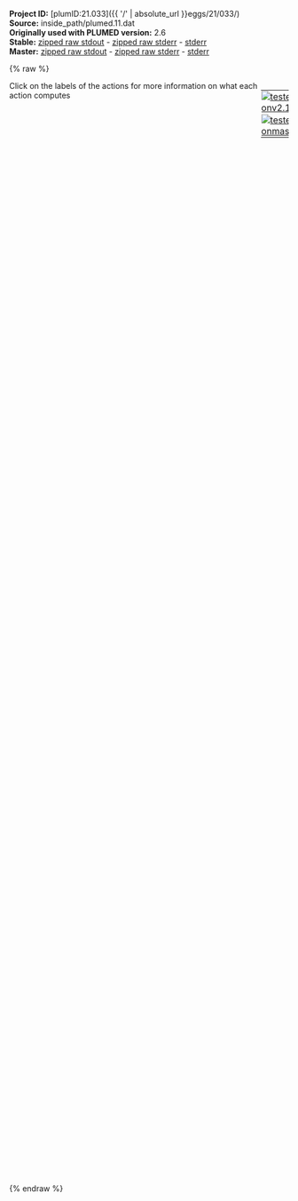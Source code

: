 **Project ID:** [plumID:21.033]({{ '/' | absolute_url }}eggs/21/033/)  
**Source:** inside_path/plumed.11.dat  
**Originally used with PLUMED version:** 2.6  
**Stable:** [zipped raw stdout](plumed.11.dat.plumed.stdout.txt.zip) - [zipped raw stderr](plumed.11.dat.plumed.stderr.txt.zip) - [stderr](plumed.11.dat.plumed.stderr)  
**Master:** [zipped raw stdout](plumed.11.dat.plumed_master.stdout.txt.zip) - [zipped raw stderr](plumed.11.dat.plumed_master.stderr.txt.zip) - [stderr](plumed.11.dat.plumed_master.stderr)  

{% raw %}
<div style="width: 100%; float:left">
<div style="width: 90%; float:left" id="value_details_data/inside_path/plumed.11.dat"> Click on the labels of the actions for more information on what each action computes </div>
<div style="width: 10%; float:left"><table><tr><td style="padding:1px"><a href="plumed.11.dat.plumed.stderr"><img src="https://img.shields.io/badge/v2.10-failed-red.svg" alt="tested onv2.10" /></a></td></tr><tr><td style="padding:1px"><a href="plumed.11.dat.plumed_master.stderr"><img src="https://img.shields.io/badge/master-failed-red.svg" alt="tested onmaster" /></a></td></tr></table></div></div>
<pre style="width=97%;">
<span class="plumedtooltip" style="color:green">INCLUDE<span class="right">Includes an external input file, similar to #include in C preprocessor. <a href="https://www.plumed.org/doc-master/user-doc/html/_i_n_c_l_u_d_e.html" style="color:green">More details</a><i></i></span></span> <span class="plumedtooltip">FILE<span class="right">file to be included<i></i></span></span>=../base.dat

<span style="display:none;" id="data/inside_path/plumed.11.dat">The INCLUDE action with label <b></b> calculates something</span><span class="plumedtooltip" style="color:green">PATHCV<span class="right">This action is not part of PLUMED and was included by using a LOAD command <a href="https://www.plumed.org/doc-master/user-doc/html/_l_o_a_d.html" style="color:green">More details</a><i></i></span></span> LABEL=<b name="data/inside_path/plumed.11.datpcv" onclick='showPath("data/inside_path/plumed.11.dat","data/inside_path/plumed.11.datpcv","data/inside_path/plumed.11.datpcv","brown")'>pcv</b> ARG=cBR,sBR,tBF INFILE=in_cycle10.input HALFLIFE=-1 PACE=500 WALKERS_RSTRIDE=500 WALKERS_ID=11 WALKERS_N=12 WALKERS_DIR=in1

<b name="data/inside_path/plumed.11.datc" onclick='showPath("data/inside_path/plumed.11.dat","data/inside_path/plumed.11.datc","data/inside_path/plumed.11.datc","brown")'>c</b>: <span class="plumedtooltip" style="color:green">CONSTANT<span class="right">Create a constant value that can be passed to actions <a href="https://www.plumed.org/doc-master/user-doc/html/_c_o_n_s_t_a_n_t.html" style="color:green">More details</a><i></i></span></span> <span class="plumedtooltip">VALUE<span class="right">the single number that you would like to store<i></i></span></span>=-1
<span style="display:none;" id="data/inside_path/plumed.11.datc">The CONSTANT action with label <b>c</b> calculates the following quantities:<table  align="center" frame="void" width="95%" cellpadding="5%"><tr><td width="5%"><b> Quantity </b>  </td><td><b> Description </b> </td></tr><tr><td width="5%">c.value</td><td>the constant value that was read from the plumed input</td></tr></table></span><b name="data/inside_path/plumed.11.dats" onclick='showPath("data/inside_path/plumed.11.dat","data/inside_path/plumed.11.dats","data/inside_path/plumed.11.dats","brown")'>s</b>: <span class="plumedtooltip" style="color:green">COMBINE<span class="right">Calculate a polynomial combination of a set of other variables. <a href="https://www.plumed.org/doc-master/user-doc/html/_c_o_m_b_i_n_e.html" style="color:green">More details</a><i></i></span></span> <span class="plumedtooltip">ARG<span class="right">the values input to this function<i></i></span></span>=pcv.s,<b name="data/inside_path/plumed.11.datc">c</b> <span class="plumedtooltip">COEFFICIENTS<span class="right"> the coefficients of the arguments in your function<i></i></span></span>=2.,1. <span class="plumedtooltip">PERIODIC<span class="right">if the output of your function is periodic then you should specify the periodicity of the function<i></i></span></span>=-1,1

<span style="display:none;" id="data/inside_path/plumed.11.dats">The COMBINE action with label <b>s</b> calculates the following quantities:<table  align="center" frame="void" width="95%" cellpadding="5%"><tr><td width="5%"><b> Quantity </b>  </td><td><b> Description </b> </td></tr><tr><td width="5%">s.value</td><td>a linear compbination</td></tr></table></span><span class="plumedtooltip" style="color:green">UPPER_WALLS<span class="right">Defines a wall for the value of one or more collective variables, <a href="https://www.plumed.org/doc-master/user-doc/html/_u_p_p_e_r__w_a_l_l_s.html" style="color:green">More details</a><i></i></span></span> <span class="plumedtooltip">ARG<span class="right">the arguments on which the bias is acting<i></i></span></span>=pcv.z <span class="plumedtooltip">AT<span class="right">the positions of the wall<i></i></span></span>=0.0  <span class="plumedtooltip">KAPPA<span class="right">the force constant for the wall<i></i></span></span>=50.0 <span class="plumedtooltip">EXP<span class="right"> the powers for the walls<i></i></span></span>=2 <span class="plumedtooltip">EPS<span class="right"> the values for s_i in the expression for a wall<i></i></span></span>=1 <span class="plumedtooltip">OFFSET<span class="right"> the offset for the start of the wall<i></i></span></span>=0 <span class="plumedtooltip">LABEL<span class="right">a label for the action so that its output can be referenced in the input to other actions<i></i></span></span>=<b name="data/inside_path/plumed.11.dattube" onclick='showPath("data/inside_path/plumed.11.dat","data/inside_path/plumed.11.dattube","data/inside_path/plumed.11.dattube","brown")'>tube</b>
<br/><span style="display:none;" id="data/inside_path/plumed.11.dattube">The UPPER_WALLS action with label <b>tube</b> calculates the following quantities:<table  align="center" frame="void" width="95%" cellpadding="5%"><tr><td width="5%"><b> Quantity </b>  </td><td><b> Description </b> </td></tr><tr><td width="5%">tube.bias</td><td>the instantaneous value of the bias potential</td></tr><tr><td width="5%">tube.force2</td><td>the instantaneous value of the squared force due to this bias potential</td></tr></table></span><span class="plumedtooltip" style="color:green">MOVINGRESTRAINT<span class="right">Add a time-dependent, harmonic restraint on one or more variables. <a href="https://www.plumed.org/doc-master/user-doc/html/_m_o_v_i_n_g_r_e_s_t_r_a_i_n_t.html" style="color:green">More details</a><i></i></span></span> ...
 <span class="plumedtooltip">VERSE<span class="right"> Tells plumed whether the restraint is only acting for CV larger (U) or smaller (L) than the restraint or whether it is acting on both sides (B)<i></i></span></span>=B
 <span class="plumedtooltip">LABEL<span class="right">a label for the action so that its output can be referenced in the input to other actions<i></i></span></span>=<b name="data/inside_path/plumed.11.datsteer" onclick='showPath("data/inside_path/plumed.11.dat","data/inside_path/plumed.11.datsteer","data/inside_path/plumed.11.datsteer","brown")'>steer</b>
 <span class="plumedtooltip">ARG<span class="right">the labels of the scalars on which the bias will act<i></i></span></span>=<b name="data/inside_path/plumed.11.dats">s</b>
  <span class="plumedtooltip">STEP0<span class="right">This keyword appears multiple times as STEPx with x=0,1,2,<i></i></span></span>=00000    <span class="plumedtooltip">AT0<span class="right">ATx is equal to the position of the restraint at time STEPx<i></i></span></span>=0.0 <span class="plumedtooltip">KAPPA0<span class="right">KAPPAx is equal to the value of the force constants at time STEPx<i></i></span></span>=5000.0
  <span class="plumedtooltip">STEP1<span class="right">This keyword appears multiple times as STEPx with x=0,1,2,<i></i></span></span>=10000    <span class="plumedtooltip">AT1<span class="right">ATx is equal to the position of the restraint at time STEPx<i></i></span></span>=0.5
... MOVINGRESTRAINT
<br/><span style="display:none;" id="data/inside_path/plumed.11.datsteer">The MOVINGRESTRAINT action with label <b>steer</b> calculates the following quantities:<table  align="center" frame="void" width="95%" cellpadding="5%"><tr><td width="5%"><b> Quantity </b>  </td><td><b> Description </b> </td></tr><tr><td width="5%">steer.bias</td><td>the instantaneous value of the bias potential</td></tr><tr><td width="5%">steer.work</td><td>the total work performed changing this restraint</td></tr><tr><td width="5%">steer.force2</td><td>the instantaneous value of the squared force due to this bias potential</td></tr><tr><td width="5%">steer._cntr</td><td>one or multiple instances of this quantity can be referenced elsewhere in the input file</td></tr><tr><td width="5%">steer._work</td><td>one or multiple instances of this quantity can be referenced elsewhere in the input file</td></tr><tr><td width="5%">steer._kappa</td><td>one or multiple instances of this quantity can be referenced elsewhere in the input file</td></tr></table></span><span class="plumedtooltip" style="color:green">MOVINGRESTRAINT<span class="right">Add a time-dependent, harmonic restraint on one or more variables. <a href="https://www.plumed.org/doc-master/user-doc/html/_m_o_v_i_n_g_r_e_s_t_r_a_i_n_t.html" style="color:green">More details</a><i></i></span></span> ...
 <span class="plumedtooltip">VERSE<span class="right"> Tells plumed whether the restraint is only acting for CV larger (U) or smaller (L) than the restraint or whether it is acting on both sides (B)<i></i></span></span>=B
 <span class="plumedtooltip">LABEL<span class="right">a label for the action so that its output can be referenced in the input to other actions<i></i></span></span>=<b name="data/inside_path/plumed.11.datrepel" onclick='showPath("data/inside_path/plumed.11.dat","data/inside_path/plumed.11.datrepel","data/inside_path/plumed.11.datrepel","brown")'>repel</b>
 <span class="plumedtooltip">ARG<span class="right">the labels of the scalars on which the bias will act<i></i></span></span>=tBF
  <span class="plumedtooltip">STEP0<span class="right">This keyword appears multiple times as STEPx with x=0,1,2,<i></i></span></span>=00000    <span class="plumedtooltip">AT0<span class="right">ATx is equal to the position of the restraint at time STEPx<i></i></span></span>=0.0 <span class="plumedtooltip">KAPPA0<span class="right">KAPPAx is equal to the value of the force constants at time STEPx<i></i></span></span>=5000.0
  <span class="plumedtooltip">STEP1<span class="right">This keyword appears multiple times as STEPx with x=0,1,2,<i></i></span></span>=10000    <span class="plumedtooltip">AT1<span class="right">ATx is equal to the position of the restraint at time STEPx<i></i></span></span>=0.0
... MOVINGRESTRAINT
<br/><span style="color:blue" class="comment">#FLUSH STRIDE=500</span>
<br/><span style="display:none;" id="data/inside_path/plumed.11.datrepel">The MOVINGRESTRAINT action with label <b>repel</b> calculates the following quantities:<table  align="center" frame="void" width="95%" cellpadding="5%"><tr><td width="5%"><b> Quantity </b>  </td><td><b> Description </b> </td></tr><tr><td width="5%">repel.bias</td><td>the instantaneous value of the bias potential</td></tr><tr><td width="5%">repel.work</td><td>the total work performed changing this restraint</td></tr><tr><td width="5%">repel.force2</td><td>the instantaneous value of the squared force due to this bias potential</td></tr><tr><td width="5%">repel._cntr</td><td>one or multiple instances of this quantity can be referenced elsewhere in the input file</td></tr><tr><td width="5%">repel._work</td><td>one or multiple instances of this quantity can be referenced elsewhere in the input file</td></tr><tr><td width="5%">repel._kappa</td><td>one or multiple instances of this quantity can be referenced elsewhere in the input file</td></tr></table></span><span class="plumedtooltip" style="color:green">PRINT<span class="right">Print quantities to a file. <a href="https://www.plumed.org/doc-master/user-doc/html/_p_r_i_n_t.html" style="color:green">More details</a><i></i></span></span> <span class="plumedtooltip">ARG<span class="right">the labels of the values that you would like to print to the file<i></i></span></span>=* <span class="plumedtooltip">STRIDE<span class="right"> the frequency with which the quantities of interest should be output<i></i></span></span>=10 <span class="plumedtooltip">FILE<span class="right">the name of the file on which to output these quantities<i></i></span></span>=in1/COLVAR
</pre>
{% endraw %}

